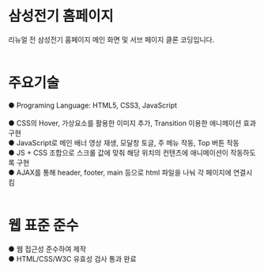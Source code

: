 # 삼성전기 홈페이지
리뉴얼 전 삼성전기 홈페이지 메인 화면 및 서브 페이지 클론 코딩입니다.<br />
<br />
# 주요기술
● Programing Language: HTML5, CSS3, JavaScript<br />
<br />
● CSS의 Hover, 가상요소를 활용한 이미지 추가, Transition 이용한 애니메이션 효과 구현<br />
● JavaScript로 메인 배너 영상 재생, 모달창 토글, 주 메뉴 작동, Top 버튼 작동<br />
● JS + CSS 조합으로 스크롤 값에 맞춰 해당 위치의 컨텐츠에 애니메이션이 작동하도록 구현<br />
● AJAX를 통해 header, footer, main 등으로 html 파일을 나눠 각 페이지에 연결시킴<br />
<br />
# 웹 표준 준수
● 웹 접근성 준수하여 제작<br />
● HTML/CSS/W3C 유효성 검사 통과 완료<br />
